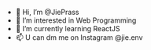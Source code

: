- 👋 Hi, I’m @JiePrass
- 👀 I’m interested in Web Programming
- 🌱 I’m currently learning ReactJS
- 📫 U can dm me on Instagram @jie.env

<!---
JiePrass/JiePrass is a ✨ special ✨ repository because its `README.md` (this file) appears on your GitHub profile.
You can click the Preview link to take a look at your changes.
--->
